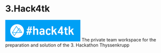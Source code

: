 # 3.Hack4tk
![Hack4tk](Hack4tk/Hack4tk.png)
The private team workspace for the preparation and solution of the 3. Hackathon Thyssenkrupp
